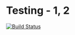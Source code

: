 # Testing - 1, 2

[![Build Status](https://dev.azure.com/Gjensidige/Development/_apis/build/status/sigurdfalk.azure-pipelines-test?branchName=master)](https://dev.azure.com/Gjensidige/Development/_build/latest?definitionId=48&branchName=master)
